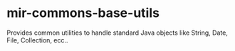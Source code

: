 
# mir-commons-base-utils
Provides common utilities to handle standard Java objects like String, Date, File, Collection, ecc..
